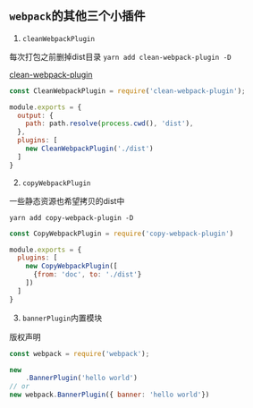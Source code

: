 ## `webpack`的其他三个小插件

1. `cleanWebpackPlugin`

每次打包之前删掉dist目录
`yarn add clean-webpack-plugin -D`

[clean-webpack-plugin](https://links.jianshu.com/go?to=https%3A%2F%2Fgithub.com%2Fjohnagan%2Fclean-webpack-plugin)

```js
const CleanWebpackPlugin = require('clean-webpack-plugin');

module.exports = {
  output: {
    path: path.resolve(process.cwd(), 'dist'),
  },
  plugins: [
    new CleanWebpackPlugin('./dist')
  ]
}
```

2. `copyWebpackPlugin`

一些静态资源也希望拷贝的dist中

`yarn add copy-webpack-plugin -D`

```js
const CopyWebpackPlugin = require('copy-webpack-plugin')

module.exports = {
  plugins: [
    new CopyWebpackPlugin([
      {from: 'doc', to: './dist'}
    ])
  ]
}
```

3. `bannerPlugin`内置模块

版权声明

```jsx
const webpack = require('webpack');

new 
    .BannerPlugin('hello world')
// or
new webpack.BannerPlugin({ banner: 'hello world'})
```